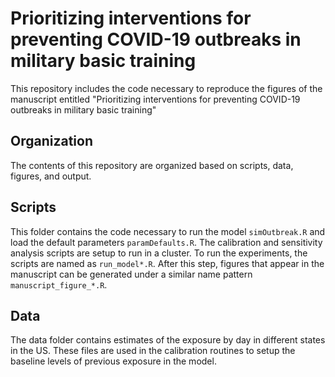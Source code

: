# Prioritizing interventions for preventing COVID-19 outbreaks in military basic training
This repository includes the code necessary to reproduce the figures of the manuscript entitled "Prioritizing interventions for preventing COVID-19 outbreaks in military basic training"


## Organization
The contents of this repository are organized based on scripts, data, figures, and output. 

## Scripts
This folder contains the code necessary to run the model `simOutbreak.R` and load the default parameters `paramDefaults.R`. The calibration and sensitivity analysis scripts are setup to run in a cluster. To run the experiments, the scripts are named as `run_model*.R`. After this step, figures that appear in the manuscript can be generated under a similar name pattern `manuscript_figure_*.R`. 

## Data
The data folder contains estimates of the exposure by day in different states in the US. These files are used in the calibration routines to setup the baseline levels of previous exposure in the model. 
